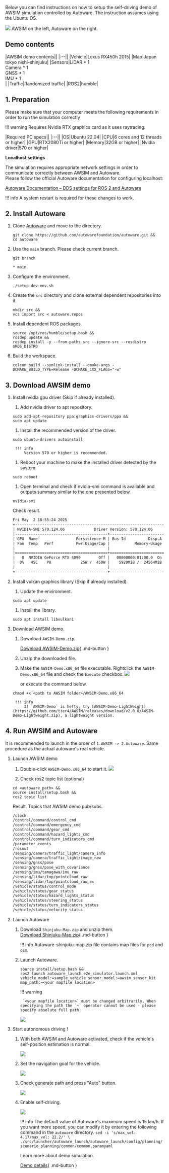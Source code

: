 Below you can find instructions on how to setup the self-driving demo of AWSIM simulation controlled by Autoware. The instruction assumes using the Ubuntu OS.

<a href="image_0.png" data-lightbox="image_0" data-title="" data-alt="image_0"><img src="image_0.png"></a>
AWSIM on the left, Autoware on the right.

## Demo contents 

|AWSIM demo contents||
|:--||
|Vehicle|Lexus RX450h 2015|
|Map|Japan tokyo nishi-shinjuku|
|Sensors|LiDAR * 1 <br> Camera * 1 <br> GNSS * 1 <br> IMU * 1 <br>|
|Traffic|Randomized traffic|
|ROS2|humble|

## 1. Preparation

Please make sure that your computer meets the following requirements in order to run the simulation correctly

!!! warning
    Requires Nvidia RTX graphics card as it uses raytracing.

|Required PC specs||
|:--||
|OS|Ubuntu 22.04|
|CPU|6 cores and 12 threads or higher|
|GPU|RTX2080Ti or higher|
|Memory|32GB or higher|
|Nvidia driver|570 or higher|


**Localhost settings**

The simulation requires appropriate network settings in order to communicate correctly between AWSIM and Autoware.  
Please follow the official Autoware documentation for configuring localhost:

[Autoware Documentation – DDS settings for ROS 2 and Autoware](https://autowarefoundation.github.io/autoware-documentation/main/installation/additional-settings-for-developers/network-configuration/dds-settings/)

!!! info
    A system restart is required for these changes to work.

## 2. Install Autoware

1. Clone [Autoware](https://github.com/autowarefoundation/autoware) and move to the directory.
    ```
    git clone https://github.com/autowarefoundation/autoware.git &&
    cd autoware
    ```

1. Use the `main` branch. Please check current branch.
    ```
    git branch
    ```
    ``` { .yaml .no-copy}
    * main
    ```
1. Configure the environment.
    ```
    ./setup-dev-env.sh

    ```
1. Create the `src` directory and clone external dependent repositories into it.
    ```
    mkdir src &&
    vcs import src < autoware.repos
    ```
1. Install dependent ROS packages.
    ```
    source /opt/ros/humble/setup.bash &&
    rosdep update &&
    rosdep install -y --from-paths src --ignore-src --rosdistro $ROS_DISTRO
    ```
1. Build the workspace.
    ```
    colcon build --symlink-install --cmake-args -DCMAKE_BUILD_TYPE=Release -DCMAKE_CXX_FLAGS="-w"
    ```

## 3. Download AWSIM demo

1. Install nvidia gpu driver (Skip if already installed).
    1. Add nvidia driver to apt repository.
    ```
    sudo add-apt-repository ppa:graphics-drivers/ppa &&
    sudo apt update
    ```
    1. Install the recommended version of the driver.
    ```
    sudo ubuntu-drivers autoinstall
    ```

        !!! info
            Version 570 or higher is recommended.

    1. Reboot your machine to make the installed driver detected by the system.
    ```
    sudo reboot
    ```

    1. Open terminal and check if nvidia-smi command is available and outputs summary similar to the one presented below.
    ```
    nvidia-smi 
    ```
    Check result.
    ```txt { .yaml .no-copy}
    Fri May  2 18:55:24 2025       
    +-----------------------------------------------------------------------------------------+
    | NVIDIA-SMI 570.124.06             Driver Version: 570.124.06     CUDA Version: 12.8     |
    |-----------------------------------------+------------------------+----------------------+
    | GPU  Name                 Persistence-M | Bus-Id          Disp.A | Volatile Uncorr. ECC |
    | Fan  Temp   Perf          Pwr:Usage/Cap |           Memory-Usage | GPU-Util  Compute M. |
    |                                         |                        |               MIG M. |
    |=========================================+========================+======================|
    |   0  NVIDIA GeForce RTX 4090        Off |   00000000:01:00.0  On |                  Off |
    |  0%   45C    P8             25W /  450W |    5920MiB /  24564MiB |      7%      Default |
    |                                         |                        |                  N/A |
    +-----------------------------------------+------------------------+----------------------+
    ```


1. Install vulkan graphics library (Skip if already installed).
    1. Update the environment.
    ```
    sudo apt update
    ```
    1. Install the library.
    ```
    sudo apt install libvulkan1
    ```

1. Download AWSIM demo.
    1. Download `AWSIM-Demo.zip`. 
    
        [Download AWSIM-Demo.zip](https://github.com/tier4/AWSIM/releases/download/v2.0.0/AWSIM-Demo.zip){ .md-button }

    1. Unzip the downloaded file.
    1. Make the `AWSIM-Demo.x86_64` file executable. Rightclick the `AWSIM-Demo.x86_64` file and check the `Execute` checkbox.
    <a href="image_1.png" data-lightbox="image_1" data-title="" data-alt="image_1"><img src="image_1.png"></a>
        
        or execute the command below.
    ```
    chmod +x <path to AWSIM folder>/AWSIM-Demo.x86_64
    ```
    
        !!! info
            If `AWSIM-Demo` is hefty, try [AWSIM-Demo-LightWeight](https://github.com/tier4/AWSIM/releases/download/v2.0.0/AWSIM-Demo-Lightweight.zip), a lightweight version.


## 4. Run AWSIM and Autoware

It is recommended to launch in the order of `1.AWSIM -> 2.Autoware`. Same procedure as the actual autoware's real vehicle.

1. Launch AWSIM demo
    1. Double-click `AWSIM-Demo.x86_64` to start it.
    <a href="image_2.png" data-lightbox="image_2" data-title="" data-alt="image_2"><img src="image_2.png"></a>

    1. Check ros2 topic list (optional)
    ```
    cd <autoware path> &&
    source install/setup.bash &&
    ros2 topic list
    ```
    Result. Topics that AWSIM demo pub/subs.
    ```txt { .yaml .no-copy}
    /clock
    /control/command/control_cmd
    /control/command/emergency_cmd
    /control/command/gear_cmd
    /control/command/hazard_lights_cmd
    /control/command/turn_indicators_cmd
    /parameter_events
    /rosout
    /sensing/camera/traffic_light/camera_info
    /sensing/camera/traffic_light/image_raw
    /sensing/gnss/pose
    /sensing/gnss/pose_with_covariance
    /sensing/imu/tamagawa/imu_raw
    /sensing/lidar/top/pointcloud_raw
    /sensing/lidar/top/pointcloud_raw_ex
    /vehicle/status/control_mode
    /vehicle/status/gear_status
    /vehicle/status/hazard_lights_status
    /vehicle/status/steering_status
    /vehicle/status/turn_indicators_status
    /vehicle/status/velocity_status
    ```

1. Launch Autoware

    1. Download `Shinjuku-Map.zip` and unzip them.  
        [Download Shinjuku-Map.zip](https://github.com/tier4/AWSIM/releases/download/v2.0.0/Shinjuku-Map.zip){ .md-button }
        
        !!! info
            Autoware-shinjuku-map.zip file contains map files for `pcd` and `osm`.

    1. Launch Autoware.

        ```
        source install/setup.bash &&
        ros2 launch autoware_launch e2e_simulator.launch.xml vehicle_model:=sample_vehicle sensor_model:=awsim_sensor_kit map_path:=<your mapfile location>
        ```

        !!! warning

            `<your mapfile location>` must be changed arbitrarily. When specifying the path the `~` operator cannot be used - please specify absolute full path.

        <a href="image_3.png" data-lightbox="image_3" data-title="" data-alt="image_3"><img src="image_3.png"></a>

1. Start autonomous driving !

    1. With both AWSIM and Autoware activated, check if the vehicle's self-position estimation is normal.

        <a href="image_4_text.png" data-lightbox="image_4_text" data-title="" data-alt="image_4_text"><img src="image_4_text.png"></a>

    1. Set the navigation goal for the vehicle.
    
        <a href="image_5_text.png" data-lightbox="image_5_text" data-title="" data-alt="image_5_text"><img src="image_5_text.png"></a>

    1. Check generate path and press "Auto" button.

        <a href="image_6_text.png" data-lightbox="image_6_text" data-title="" data-alt="image_6_text"><img src="image_6_text.png"></a>

    1. Enable self-driving.

        <a href="image_7.png" data-lightbox="image_7" data-title="" data-alt="image_7"><img src="image_7.png"></a>

        !!! info
            The default value of Autoware's maximum speed is 15 km/h. If you want more speed, you can modify it by entering the following command in the `autoware` directory.
            ```
            sed -i 's/max_vel: 4.17/max_vel: 22.2/' \
            ./src/launcher/autoware_launch/autoware_launch/config/planning/scenario_planning/common/common.paramyaml
            ```

        Learn more about demo simulation.

        [Demo details](../DemoDetails/index.md){ .md-button }



